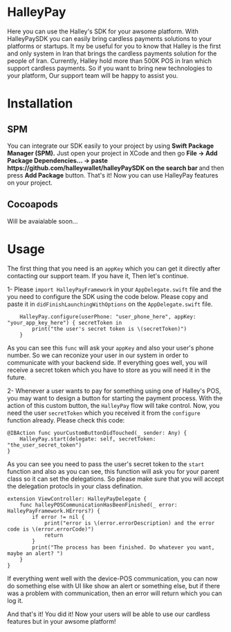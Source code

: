 # HalleyPay

Here you can use the Halley's SDK for your awsome platform. 
With HalleyPaySDK you can easily bring cardless payments solutions to your platforms or startups. It my be useful for you to know that Halley is the first and only system in Iran that brings the cardless payments solution for the people of Iran.
Currently, Halley hold more than 500K POS in Iran which support cardless payments. So if you want to bring new technologies to your platform, Our support team will be happy to assist you.



# Installation

<H2> SPM </H2>
You can integrate our SDK easily to your project by using <b>Swift Package Manager (SPM).</b>
Just open your project in XCode and then go <b>File -> Add Package Dependencies... -> paste https://github.com/halleywallet/halleyPaySDK on the search bar </b> and then press <b>Add Package</b> button. 
That's it! Now you can use HalleyPay features on your project.

<H2>Cocoapods</H2> 
Will be avaialable soon...



# Usage
The first thing that you need is an `appKey` which you can get it directly after contacting our support team. If you have it, Then let's continue.

1- Please `import HalleyPayFramework` in your `AppDelegate.swift` file and the you need to configure the SDK using the code below. Please copy and paste it in `didFinishLaunchingWithOptions` on the `AppDelegate.swift` file.

        HalleyPay.configure(userPhone: "user_phone_here", appKey: "your_app_key_here") { secretToken in
            print("the user's secret token is \(secretToken)")
        }

As you can see this `func` will ask your `appKey` and also your user's phone number. So we can reconize your user in our system in order to communicate with your backend side.
If everything goes well, you will receive a secret token which you have to store as you will need it in the future.

2- Whenever a user wants to pay for something using one of Halley's POS, you may want to design a button for starting the payment process. With the action of this custom button, the `HalleyPay` flow will take control. Now, you need the user `secretToken` which you received it from the `configure` function already.
Please check this code:

    @IBAction func yourCustomButtonDidTouched(_ sender: Any) {
        HalleyPay.start(delegate: self, secretToken: "the_user_secret_token")
    }

As you can see you need to pass the user's secret token to the `start` function and also as you can see, this function will ask you for your parent class so it can set the delegations. So please make sure that you will accept the delegation protocls in your class defination.

```
extension ViewController: HalleyPayDelegate {
    func halleyPOSCommunicationHasBeenFinished(_ error: HalleyPayFramework.HErrors?) {
        if error != nil {
            print("error is \(error.errorDescription) and the error code is \(error.errorCode)")
            return
        }
        print("The process has been finished. Do whatever you want, maybe an alert? ")
    }
}
```

If everything went well with the device-POS communication, you can now do something else with UI like show an alert or something else, but if there was a problem with communication, then an error will return which you can log it.


And that's it! You did it! Now your users will be able to use our cardless features but in your awsome platform!
